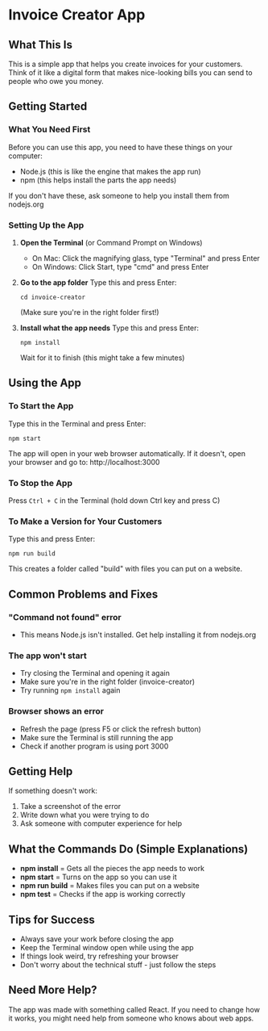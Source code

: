 # Invoice Creator App

## What This Is
This is a simple app that helps you create invoices for your customers. Think of it like a digital form that makes nice-looking bills you can send to people who owe you money.

## Getting Started

### What You Need First
Before you can use this app, you need to have these things on your computer:
- Node.js (this is like the engine that makes the app run)
- npm (this helps install the parts the app needs)

If you don't have these, ask someone to help you install them from nodejs.org

### Setting Up the App

1. **Open the Terminal** (or Command Prompt on Windows)
   - On Mac: Click the magnifying glass, type "Terminal" and press Enter
   - On Windows: Click Start, type "cmd" and press Enter

2. **Go to the app folder**
   Type this and press Enter:
   ```
   cd invoice-creator
   ```
   (Make sure you're in the right folder first!)

3. **Install what the app needs**
   Type this and press Enter:
   ```
   npm install
   ```
   Wait for it to finish (this might take a few minutes)

## Using the App

### To Start the App
Type this in the Terminal and press Enter:
```
npm start
```

The app will open in your web browser automatically. If it doesn't, open your browser and go to: http://localhost:3000

### To Stop the App
Press `Ctrl + C` in the Terminal (hold down Ctrl key and press C)

### To Make a Version for Your Customers
Type this and press Enter:
```
npm run build
```

This creates a folder called "build" with files you can put on a website.

## Common Problems and Fixes

### "Command not found" error
- This means Node.js isn't installed. Get help installing it from nodejs.org

### The app won't start
- Try closing the Terminal and opening it again
- Make sure you're in the right folder (invoice-creator)
- Try running `npm install` again

### Browser shows an error
- Refresh the page (press F5 or click the refresh button)
- Make sure the Terminal is still running the app
- Check if another program is using port 3000

## Getting Help
If something doesn't work:
1. Take a screenshot of the error
2. Write down what you were trying to do
3. Ask someone with computer experience for help

## What the Commands Do (Simple Explanations)

- **npm install** = Gets all the pieces the app needs to work
- **npm start** = Turns on the app so you can use it
- **npm run build** = Makes files you can put on a website
- **npm test** = Checks if the app is working correctly

## Tips for Success

- Always save your work before closing the app
- Keep the Terminal window open while using the app
- If things look weird, try refreshing your browser
- Don't worry about the technical stuff - just follow the steps

## Need More Help?
The app was made with something called React. If you need to change how it works, you might need help from someone who knows about web apps.